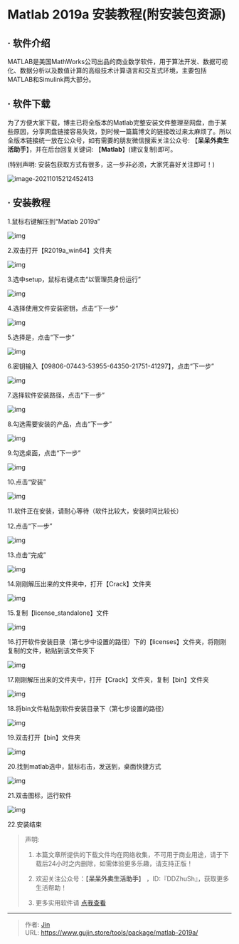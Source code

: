 # Matlab 2019a 安装教程(附安装包资源)


## · 软件介绍
MATLAB是美国MathWorks公司出品的商业数学软件，用于算法开发、数据可视化、数据分析以及数值计算的高级技术计算语言和交互式环境，主要包括MATLAB和Simulink两大部分。


## · 软件下载
为了方便大家下载，博主已将全版本的Matlab完整安装文件整理至网盘，由于某些原因，分享网盘链接容易失效，到时候一篇篇博文的链接改过来太麻烦了。所以全版本链接统一放在公众号，如有需要的朋友微信搜索关注公众号: 【**呆呆外卖生活助手**】，并在后台回复关键词: 【**Matlab**】(建议复制)即可。

(特别声明: 安装包获取方式有很多，这一步非必须，大家凭喜好关注即可！)

![image-20211015212452413](https://img.gujin.store/img/image-20211015212452413.png)

## · 安装教程

1.鼠标右键解压到“Matlab 2019a”

![img](https://img.gujin.store/img/v2-f33d2f3f3aa3e378838fb6122ed5fb0f_720w.png)

2.双击打开【R2019a_win64】文件夹

![img](https://img.gujin.store/img/v2-29f106c734500a0c93de06bebeaf40a8_720w.png)

3.选中setup，鼠标右键点击“以管理员身份运行”

![img](https://img.gujin.store/img/v2-9c1dfd88db2fbf8ec6ceb7f3c9b145b0_720w.png)

4.选择使用文件安装密钥，点击“下一步”

![img](https://img.gujin.store/img/v2-912586427125b437e0174783c376a800_720w.png)

 

 

5.选择是，点击“下一步”

 

![img](https://img.gujin.store/img/v2-878568caf4df06174cd4b86ea76c76b2_720w.png)

 

 

6.密钥输入【09806-07443-53955-64350-21751-41297】，点击“下一步”

 

![img](https://img.gujin.store/img/v2-713f312803cee9266a20e838f6805452_720w.png)

 

7.选择软件安装路径，点击“下一步”

![img](https://img.gujin.store/img/v2-c4916d06dacbe024e466df18f889ca40_720w.png)

 

8.勾选需要安装的产品，点击“下一步”

![img](https://img.gujin.store/img/v2-c1661f6ffc7d106891f8fb341b6f45ab_720w.png)

9.勾选桌面，点击“下一步”

![img](https://img.gujin.store/img/v2-c4916d06dacbe024e466df18f889ca40_720w.png)

10.点击“安装”

![img](https://img.gujin.store/img/v2-fbf337fd9cef50838186bedf35a87b9f_720w.png)

11.软件正在安装，请耐心等待（软件比较大，安装时间比较长）

12.点击“下一步”

![img](https://img.gujin.store/img/v2-425a3104bd94cb9e129efcd4e6cd6453_720w.png)

13.点击“完成”

![img](https://img.gujin.store/img/v2-27ce24f769474ea58ec3c4872fb232c0_720w.png)

14.刚刚解压出来的文件夹中，打开【Crack】文件夹

![img](https://img.gujin.store/img/v2-e4af7182843aee9ea6c8d9b95b486b34_720w.png)

15.复制【license_standalone】文件

![img](https://img.gujin.store/img/v2-7b91637939b6dc72e72c6b3012b0e957_720w.png)



16.打开软件安装目录（第七步中设置的路径）下的【licenses】文件夹，将刚刚复制的文件，粘贴到该文件夹下

![img](https://img.gujin.store/img/v2-7953a7691ffba7679bf0722be397bc59_720w.png)

17.刚刚解压出来的文件夹中，打开【Crack】文件夹，复制【bin】文件夹

![img](https://img.gujin.store/img/v2-4fb4dddbeb40602a40a8f669740c77a4_720w.png)

18.将bin文件粘贴到软件安装目录下（第七步设置的路径）

![img](https://img.gujin.store/img/v2-29041a74bc589deaff05b2b89f322b9d_720w.png)

19.双击打开【bin】文件夹

![img](https://img.gujin.store/img/v2-4a93ad8f042f61cbff989844bf8588ce_720w.png)

20.找到matlab选中，鼠标右击，发送到，桌面快捷方式

![img](https://img.gujin.store/img/v2-dbe068c5c77eba95be71d798d4e16f18_720w.png)

21.双击图标，运行软件

![img](https://img.gujin.store/img/v2-14b3186598e058c8dae5d68505e86ffb_720w.png)

22.安装结束




> 声明: 
>
> 1. 本篇文章所提供的下载文件均在网络收集，不可用于商业用途，请于下载后24小时之内删除，如需体验更多乐趣，请支持正版！
>
> 2. 欢迎关注公众号：【**呆呆外卖生活助手**】 ，ID:『DDZhuSh』，获取更多生活帮助！
>
> 3. 更多实用软件请  [点我查看](/tools)

---

> 作者: [Jin](https://img.gujin.store/img/favicon.ico)  
> URL: https://www.gujin.store/tools/package/matlab-2019a/  

